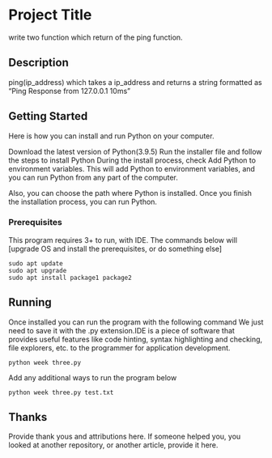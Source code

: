 # Project Title
write two function which return of the ping function.
## Description

ping(ip_address) which takes a ip_address and returns a string formatted as “Ping Response from 127.0.0.1 10ms”

## Getting Started
Here is how you can install and run Python on your computer.

Download the latest version of Python(3.9.5)
Run the installer file and follow the steps to install Python
During the install process, check Add Python to environment variables. This will add Python to environment variables, and you can run Python from any part of the computer.

Also, you can choose the path where Python is installed.
Once you finish the installation process, you can run Python.

### Prerequisites

This program requires 3+ to run, with IDE. The commands below will [upgrade OS and install the prerequisites, or do something else]

```
sudo apt update
sudo apt upgrade
sudo apt install package1 package2
```

## Running
Once installed you can run the program with the following command
We just need to save it with the .py extension.IDE is a piece of software that provides useful features like code hinting, syntax highlighting and checking, file explorers, etc. to the programmer for application development.

```
python week three.py
```

Add any additional ways to run the program below

```
python week three.py test.txt
```

## Thanks
Provide thank yous and attributions here. If someone helped you, you looked at another repository, or another article, provide it here.
